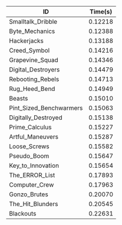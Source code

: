 |ID|Time(s)|
|-|-|
|Smalltalk_Dribble|0.12218|
|Byte_Mechanics|0.12388|
|Hackerjacks|0.13188|
|Creed_Symbol|0.14216|
|Grapevine_Squad|0.14346|
|Digital_Destroyers|0.14479|
|Rebooting_Rebels|0.14713|
|Rug_Heed_Bend|0.14949|
|Beasts|0.15010|
|Pint_Sized_Benchwarmers|0.15063|
|Digitally_Destroyed|0.15138|
|Prime_Calculus|0.15227|
|Artful_Maneuvers|0.15287|
|Loose_Screws|0.15582|
|Pseudo_Boom|0.15647|
|Key_to_Innovation|0.15654|
|The_ERROR_List|0.17893|
|Computer_Crew|0.17963|
|Gonzo_Brutes|0.20070|
|The_Hit_Blunders|0.20545|
|Blackouts|0.22631|
